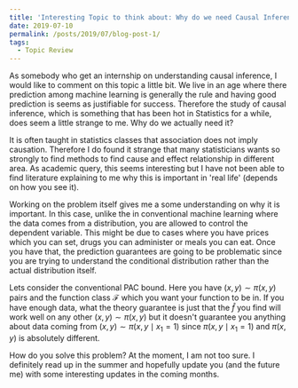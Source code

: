 ```yaml
---
title: 'Interesting Topic to think about: Why do we need Causal Inference'
date: 2019-07-10
permalink: /posts/2019/07/blog-post-1/
tags:
  - Topic Review
---
```


As somebody who get an internship on understanding causal inference, I would like to comment on this topic a little bit. We live in an age where there prediction among machine learning is generally the rule and having good prediction is seems as justifiable for success. Therefore the study of causal inference, which is something that has been hot in Statistics for a while, does seem a little strange to me. Why do we actually need it?

It is often taught in statistics classes that association does not imply causation. Therefore I do found it strange that many statisticians wants so strongly to find methods to find cause and effect relationship in different area. As academic query, this seems interesting but I have not been able to find literature explaining to me why this is important in 'real life' (depends on how you see it).

Working on the problem itself gives me a some understanding on why it is important. In this case, unlike the in conventional machine learning where the data comes from a distribution, you are allowed to control the dependent variable. This might be due to cases where you have prices which you can set, drugs you can administer or meals you can eat. Once you have that, the prediction guarantees are going to be problematic since you are trying to understand the conditional distribution rather than the actual distribution itself.

Lets consider the conventional PAC bound. Here you have $(x,y) \sim \pi(x,y)$ pairs and the function class $\mathcal{F}$ which you want your function to be in. If you have enough data, what the theory guarantee is just that the $\hat{f}$ you find will work well on any other $(x,y) \sim \pi(x,y)$ but it doesn't guarantee you anything about data coming from $(x,y) \sim \pi(x,y\mid x_1 = 1)$ since $\pi(x,y\mid x_1 = 1)$ and  $\pi(x,y)$ is absolutely different. 

How do you solve this problem? At the moment, I am not too sure. I definitely read up in the summer and hopefully update you (and the future me) with some interesting updates in the coming months.

